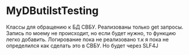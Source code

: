 # MyDButilstTesting
Классы для обращению к БД СВБУ. 
Реализованы только get запросы. Запись по моему не происходит, но если будет нужно, то функцию легко добавить.
Логирование пока не реализовано т.к я пока не определился как сделать это в СВБУ. Но будет через SLF4J
